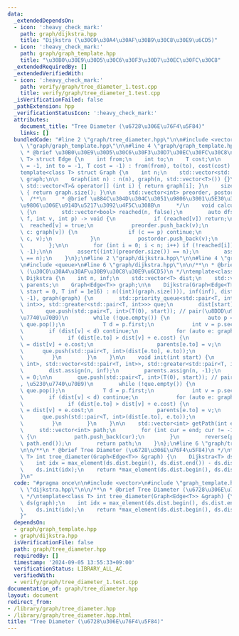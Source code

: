 ```yaml
---
data:
  _extendedDependsOn:
  - icon: ':heavy_check_mark:'
    path: graph/dijkstra.hpp
    title: "Dijkstra (\u30C0\u30A4\u30AF\u30B9\u30C8\u30E9\u6CD5)"
  - icon: ':heavy_check_mark:'
    path: graph/graph_template.hpp
    title: "\u30B0\u30E9\u30D5\u30C6\u30F3\u30D7\u30EC\u30FC\u30C8"
  _extendedRequiredBy: []
  _extendedVerifiedWith:
  - icon: ':heavy_check_mark:'
    path: verify/graph/tree_diameter_1.test.cpp
    title: verify/graph/tree_diameter_1.test.cpp
  _isVerificationFailed: false
  _pathExtension: hpp
  _verificationStatusIcon: ':heavy_check_mark:'
  attributes:
    document_title: "Tree Diameter (\u6728\u306E\u76F4\u5F84)"
    links: []
  bundledCode: "#line 2 \"graph/tree_diameter.hpp\"\n\n#include <vector>\n#line 2\
    \ \"graph/graph_template.hpp\"\n\n#line 4 \"graph/graph_template.hpp\"\n\n/**\n\
    \ * @brief \u30B0\u30E9\u30D5\u30C6\u30F3\u30D7\u30EC\u30FC\u30C8\n */\ntemplate<class\
    \ T> struct Edge {\n    int from;\n    int to;\n    T cost;\n\n    Edge(int from\
    \ = -1, int to = -1, T cost = -1) : from(from), to(to), cost(cost) {}\n};\n\n\
    template<class T> struct Graph {\n    int n;\n    std::vector<std::vector<T>>\
    \ graph;\n\n    Graph(int n) : n(n), graph(n, std::vector<T>()) {}\n    inline\
    \ std::vector<T>& operator[] (int i) { return graph[i]; }\n    size_t size() const\
    \ { return graph.size(); }\n\n    std::vector<int> preorder, postorder;\n\n  \
    \  /**\n     * @brief \u884C\u304D\u304C\u3051\u9806\u3001\u5E30\u308A\u304C\u3051\
    \u9806\u306E\u914D\u5217\u3092\u4F5C\u308B\n     */\n    void calculateOrder()\
    \ {\n        std::vector<bool> reached(n, false);\n        auto dfs = [&](auto\
    \ f, int v, int p) -> void {\n            if (reached[v]) return;\n          \
    \  reached[v] = true;\n            preorder.push_back(v);\n            for (auto\
    \ c: graph[v]) {\n                if (c == p) continue;\n                f(f,\
    \ c, v);\n            }\n            postorder.push_back(v);\n            return;\n\
    \        };\n\n        for (int i = 0; i < n; i++) if (!reached[i]) dfs(dfs, i,\
    \ -1);\n\n        assert((int)(preorder.size()) == n);\n        assert((int)(postorder.size())\
    \ == n);\n    }\n};\n#line 2 \"graph/dijkstra.hpp\"\n\n#line 4 \"graph/dijkstra.hpp\"\
    \n#include <queue>\n#line 6 \"graph/dijkstra.hpp\"\n\n/**\n * @brief Dijkstra\
    \ (\u30C0\u30A4\u30AF\u30B9\u30C8\u30E9\u6CD5)\n */\ntemplate<class T> struct\
    \ Dijkstra {\n    int n, inf;\n    std::vector<T> dist;\n    std::vector<int>\
    \ parents;\n    Graph<Edge<T>> graph;\n\n    Dijkstra(Graph<Edge<T>> &graph, int\
    \ start = 0, T inf = 1e16) : n((int)(graph.size())), inf(inf), dist(n, inf), parents(n,\
    \ -1), graph(graph) {\n        std::priority_queue<std::pair<T, int>, std::vector<std::pair<T,\
    \ int>>, std::greater<std::pair<T, int>>> que;\n        dist[start] = 0;\n\n \
    \       que.push(std::pair<T, int>(T(0), start)); // pair(\u8DDD\u96E2, \u5230\
    \u7740\u70B9)\n        while (!que.empty()) {\n            auto p = que.top();\
    \ que.pop();\n            T d = p.first;\n            int v = p.second;\n    \
    \        if (dist[v] < d) continue;\n            for (auto e: graph[v]) {\n  \
    \              if (dist[e.to] > dist[v] + e.cost) {\n                    dist[e.to]\
    \ = dist[v] + e.cost;\n                    parents[e.to] = v;\n              \
    \      que.push(std::pair<T, int>(dist[e.to], e.to));\n                }\n   \
    \         }\n        }\n    }\n\n    void init(int start) {\n        std::priority_queue<std::pair<T,\
    \ int>, std::vector<std::pair<T, int>>, std::greater<std::pair<T, int>>> que;\n\
    \        dist.assign(n, inf);\n        parents.assign(n, -1);\n        dist[start]\
    \ = 0;\n\n        que.push(std::pair<T, int>(T(0), start)); // pair(\u8DDD\u96E2\
    , \u5230\u7740\u70B9)\n        while (!que.empty()) {\n            auto p = que.top();\
    \ que.pop();\n            T d = p.first;\n            int v = p.second;\n    \
    \        if (dist[v] < d) continue;\n            for (auto e: graph[v]) {\n  \
    \              if (dist[e.to] > dist[v] + e.cost) {\n                    dist[e.to]\
    \ = dist[v] + e.cost;\n                    parents[e.to] = v;\n              \
    \      que.push(std::pair<T, int>(dist[e.to], e.to));\n                }\n   \
    \         }\n        }\n    }\n\n    std::vector<int> getPath(int end) {\n   \
    \     std::vector<int> path;\n        for (int cur = end; cur != -1; cur = parents[cur])\
    \ {\n            path.push_back(cur);\n        }\n        reverse(path.begin(),\
    \ path.end());\n        return path;\n    }\n};\n#line 6 \"graph/tree_diameter.hpp\"\
    \n\n/**\n * @brief Tree Diameter (\u6728\u306E\u76F4\u5F84)\n */\ntemplate<class\
    \ T> int tree_diameter(Graph<Edge<T>> &graph) {\n    Dijkstra<T> ds(graph);\n\
    \    int idx = max_element(ds.dist.begin(), ds.dist.end()) - ds.dist.begin();\n\
    \    ds.init(idx);\n    return *max_element(ds.dist.begin(), ds.dist.end());\n\
    }\n"
  code: "#pragma once\n\n#include <vector>\n#include \"graph_template.hpp\"\n#include\
    \ \"dijkstra.hpp\"\n\n/**\n * @brief Tree Diameter (\u6728\u306E\u76F4\u5F84)\n\
    \ */\ntemplate<class T> int tree_diameter(Graph<Edge<T>> &graph) {\n    Dijkstra<T>\
    \ ds(graph);\n    int idx = max_element(ds.dist.begin(), ds.dist.end()) - ds.dist.begin();\n\
    \    ds.init(idx);\n    return *max_element(ds.dist.begin(), ds.dist.end());\n\
    }"
  dependsOn:
  - graph/graph_template.hpp
  - graph/dijkstra.hpp
  isVerificationFile: false
  path: graph/tree_diameter.hpp
  requiredBy: []
  timestamp: '2024-09-05 13:55:33+09:00'
  verificationStatus: LIBRARY_ALL_AC
  verifiedWith:
  - verify/graph/tree_diameter_1.test.cpp
documentation_of: graph/tree_diameter.hpp
layout: document
redirect_from:
- /library/graph/tree_diameter.hpp
- /library/graph/tree_diameter.hpp.html
title: "Tree Diameter (\u6728\u306E\u76F4\u5F84)"
---
```

